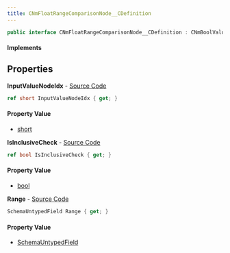 ```yaml
---
title: CNmFloatRangeComparisonNode__CDefinition
---
```


```csharp
public interface CNmFloatRangeComparisonNode__CDefinition : CNmBoolValueNode__CDefinition, CNmValueNode__CDefinition, CNmGraphNode__CDefinition, ISchemaClass<CNmGraphNode__CDefinition>, ISchemaClass<CNmValueNode__CDefinition>, ISchemaClass<CNmBoolValueNode__CDefinition>, ISchemaClass<CNmFloatRangeComparisonNode__CDefinition>, ISchemaField, ISchemaClass, INativeHandle
```

#### Implements

## Properties

**InputValueNodeIdx** - [Source Code](https://github.com/swiftly-solution/swiftlys2/blob/main/managed/src/SwiftlyS2.Generated/Schemas/Interfaces/CNmFloatRangeComparisonNode__CDefinition.cs#L19)

```csharp
ref short InputValueNodeIdx { get; }
```

#### Property Value

- [short](https://learn.microsoft.com/dotnet/api/system.int16)

**IsInclusiveCheck** - [Source Code](https://github.com/swiftly-solution/swiftlys2/blob/main/managed/src/SwiftlyS2.Generated/Schemas/Interfaces/CNmFloatRangeComparisonNode__CDefinition.cs#L21)

```csharp
ref bool IsInclusiveCheck { get; }
```

#### Property Value

- [bool](https://learn.microsoft.com/dotnet/api/system.boolean)

**Range** - [Source Code](https://github.com/swiftly-solution/swiftlys2/blob/main/managed/src/SwiftlyS2.Generated/Schemas/Interfaces/CNmFloatRangeComparisonNode__CDefinition.cs#L17)

```csharp
SchemaUntypedField Range { get; }
```

#### Property Value

- [SchemaUntypedField](/docs/api/shared/schemas/schemauntypedfield)

